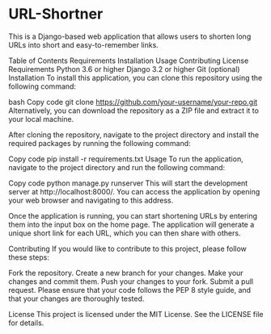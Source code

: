 # URL-Shortner
This is a Django-based web application that allows users to shorten long URLs into short and easy-to-remember links.

Table of Contents
Requirements
Installation
Usage
Contributing
License
Requirements
Python 3.6 or higher
Django 3.2 or higher
Git (optional)
Installation
To install this application, you can clone this repository using the following command:

bash
Copy code
git clone https://github.com/your-username/your-repo.git
Alternatively, you can download the repository as a ZIP file and extract it to your local machine.

After cloning the repository, navigate to the project directory and install the required packages by running the following command:

Copy code
pip install -r requirements.txt
Usage
To run the application, navigate to the project directory and run the following command:

Copy code
python manage.py runserver
This will start the development server at http://localhost:8000/. You can access the application by opening your web browser and navigating to this address.

Once the application is running, you can start shortening URLs by entering them into the input box on the home page. The application will generate a unique short link for each URL, which you can then share with others.

Contributing
If you would like to contribute to this project, please follow these steps:

Fork the repository.
Create a new branch for your changes.
Make your changes and commit them.
Push your changes to your fork.
Submit a pull request.
Please ensure that your code follows the PEP 8 style guide, and that your changes are thoroughly tested.

License
This project is licensed under the MIT License. See the LICENSE file for details.
